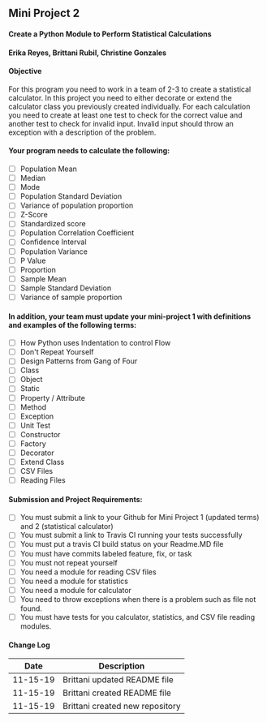 ## Mini Project 2 
#### Create a Python Module to Perform Statistical Calculations
#### Erika Reyes, Brittani Rubil, Christine Gonzales

#### Objective

For this program you need to work in a team of 2-3 to create a statistical calculator.   In this project you need to either decorate or extend the calculator class you previously created individually.  For each calculation you need to create at least one test to check for the correct value and another test to check for invalid input.  Invalid input should throw an exception with a description of the problem.

#### Your program needs to calculate the following:

- [ ] Population Mean
- [ ] Median
- [ ] Mode
- [ ] Population Standard Deviation
- [ ] Variance of population proportion
- [ ] Z-Score
- [ ] Standardized score
- [ ] Population Correlation Coefficient
- [ ] Confidence Interval
- [ ] Population Variance
- [ ] P Value
- [ ] Proportion
- [ ] Sample Mean
- [ ] Sample Standard Deviation
- [ ] Variance of sample proportion

#### In addition, your team must update your mini-project 1 with definitions and examples of the following terms:

- [ ] How Python uses Indentation to control Flow
- [ ] Don't Repeat Yourself
- [ ] Design Patterns from Gang of Four
- [ ] Class
- [ ] Object
- [ ] Static
- [ ] Property / Attribute
- [ ] Method
- [ ] Exception
- [ ] Unit Test
- [ ] Constructor
- [ ] Factory
- [ ] Decorator
- [ ] Extend Class
- [ ] CSV Files
- [ ] Reading Files

#### Submission  and Project Requirements:

- [ ] You must submit a link to your Github for Mini Project 1 (updated terms) and 2 (statistical calculator)
- [ ] You must submit a link to Travis CI running your tests successfully
- [ ] You must put a travis CI build status on your Readme.MD file
- [ ] You must have commits labeled feature, fix, or task
- [ ] You must not repeat yourself
- [ ] You need a module for reading CSV files
- [ ] You need a module for statistics
- [ ] You need a module for calculator
- [ ] You need to throw exceptions when there is a problem such as file not found.
- [ ] You must have tests for you calculator, statistics, and CSV file reading modules.   

#### Change Log

Date | Description
---- | ----
11-15-19 | Brittani updated README file
11-15-19 | Brittani created README file
11-15-19 | Brittani created new repository